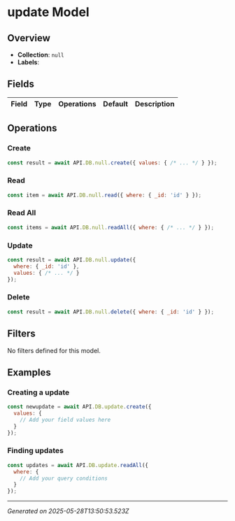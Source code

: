 # update Model

## Overview

- **Collection**: `null`
- **Labels**: 

## Fields

| Field | Type | Operations | Default | Description |
|-------|------|------------|---------|-------------|


## Operations


### Create
```javascript
const result = await API.DB.null.create({ values: { /* ... */ } });
```

### Read
```javascript
const item = await API.DB.null.read({ where: { _id: 'id' } });
```

### Read All
```javascript
const items = await API.DB.null.readAll({ where: { /* ... */ } });
```

### Update
```javascript
const result = await API.DB.null.update({ 
  where: { _id: 'id' }, 
  values: { /* ... */ } 
});
```

### Delete
```javascript
const result = await API.DB.null.delete({ where: { _id: 'id' } });
```


## Filters

No filters defined for this model.

## Examples


### Creating a update
```javascript
const newupdate = await API.DB.update.create({
  values: {
    // Add your field values here
  }
});
```

### Finding updates
```javascript
const updates = await API.DB.update.readAll({
  where: {
    // Add your query conditions
  }
});
```


---

*Generated on 2025-05-28T13:50:53.523Z*
